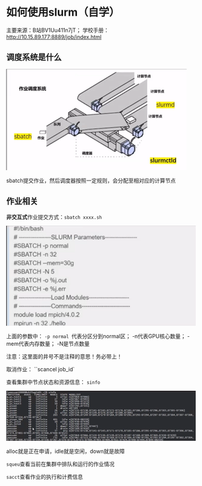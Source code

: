 # 如何使用slurm（自学）

主要来源：B站BV1Uu411n7jT； 学校手册：http://10.15.89.177:8889/job/index.html

## 调度系统是什么

<img src="png/1.png" alt="image" style="zoom: 50%;" />

sbatch提交作业，然后调度器按照一定规则，会分配至相对应的计算节点

## 作业相关

 **非交互式**作业提交方式：``sbatch xxxx.sh``

![image](png/2.png)

上面的参数中： ``-p normal ``代表分区分到normal区； -n代表GPU核心数量； -mem代表内存数量； -N是节点数量

注意：这里面的井号不是注释的意思！务必带上！

取消作业： ``scancel job_id`

查看集群中节点状态和资源信息： ``sinfo``

![image](png/3.png)

alloc就是正在申请，idle就是空闲，down就是故障

``squeu``查看当前在集群中排队和运行的作业情况

``sacct``查看作业的执行和计费信息









